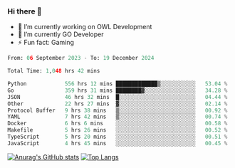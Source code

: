 ### Hi there 👋 

- 🔭 I’m currently working on OWL Development
- 🌱 I’m currently GO Developer
-  ⚡ Fun fact: Gaming
  
  <!--
- 👯 I’m looking to collaborate on ...
- 🤔 I’m looking for help with ...
- 💬 Ask me about ...
- 📫 How to reach me: ...
- 😄 Pronouns: ...
-->

<!--START_SECTION:waka-->

```python
From: 06 September 2023 - To: 19 December 2024

Total Time: 1,048 hrs 42 mins

Python            556 hrs 12 mins █████████████▒░░░░░░░░░░░   53.04 %
Go                359 hrs 31 mins ████████▓░░░░░░░░░░░░░░░░   34.28 %
JSON              46 hrs 32 mins  █░░░░░░░░░░░░░░░░░░░░░░░░   04.44 %
Other             22 hrs 27 mins  ▓░░░░░░░░░░░░░░░░░░░░░░░░   02.14 %
Protocol Buffer   9 hrs 38 mins   ▒░░░░░░░░░░░░░░░░░░░░░░░░   00.92 %
YAML              7 hrs 42 mins   ▒░░░░░░░░░░░░░░░░░░░░░░░░   00.74 %
Docker            6 hrs 6 mins    ░░░░░░░░░░░░░░░░░░░░░░░░░   00.58 %
Makefile          5 hrs 26 mins   ░░░░░░░░░░░░░░░░░░░░░░░░░   00.52 %
TypeScript        5 hrs 20 mins   ░░░░░░░░░░░░░░░░░░░░░░░░░   00.51 %
JavaScript        4 hrs 45 mins   ░░░░░░░░░░░░░░░░░░░░░░░░░   00.45 %
```

<!--END_SECTION:waka-->

[![Anurag's GitHub stats](https://github-readme-stats.vercel.app/api?username=aebalz&show_icons=true&theme=codeSTACKr)](https://github.com/anuraghazra/github-readme-stats)
[![Top Langs](https://github-readme-stats.vercel.app/api/top-langs/?username=aebalz&layout=compact&card_width=350&theme=codeSTACKr)](https://github.com/anuraghazra/github-readme-stats)
<!-- [![Readme Card](https://github-readme-stats.vercel.app/api/pin/?username=aebalz&repo=go-gin-gone&show_owner=true)](https://github.com/anuraghazra/github-readme-stats)-->
